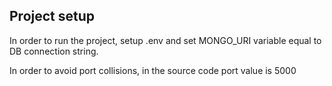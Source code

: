 ## Project setup

In order to run the project, setup .env and set MONGO_URI variable equal to DB connection string.

In order to avoid port collisions, in the source code port value is 5000